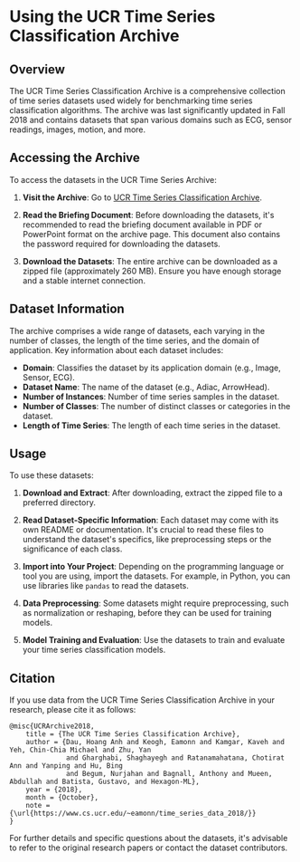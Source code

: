 # Using the UCR Time Series Classification Archive

## Overview
The UCR Time Series Classification Archive is a comprehensive collection of time series datasets used widely for benchmarking time series classification algorithms. The archive was last significantly updated in Fall 2018 and contains datasets that span various domains such as ECG, sensor readings, images, motion, and more.

## Accessing the Archive
To access the datasets in the UCR Time Series Archive:

1. **Visit the Archive**: Go to [UCR Time Series Classification Archive](https://www.cs.ucr.edu/~eamonn/time_series_data_2018/).

2. **Read the Briefing Document**: Before downloading the datasets, it's recommended to read the briefing document available in PDF or PowerPoint format on the archive page. This document also contains the password required for downloading the datasets.

3. **Download the Datasets**: The entire archive can be downloaded as a zipped file (approximately 260 MB). Ensure you have enough storage and a stable internet connection.

## Dataset Information
The archive comprises a wide range of datasets, each varying in the number of classes, the length of the time series, and the domain of application. Key information about each dataset includes:

- **Domain**: Classifies the dataset by its application domain (e.g., Image, Sensor, ECG).
- **Dataset Name**: The name of the dataset (e.g., Adiac, ArrowHead).
- **Number of Instances**: Number of time series samples in the dataset.
- **Number of Classes**: The number of distinct classes or categories in the dataset.
- **Length of Time Series**: The length of each time series in the dataset.

## Usage
To use these datasets:

1. **Download and Extract**: After downloading, extract the zipped file to a preferred directory.

2. **Read Dataset-Specific Information**: Each dataset may come with its own README or documentation. It's crucial to read these files to understand the dataset's specifics, like preprocessing steps or the significance of each class.

3. **Import into Your Project**: Depending on the programming language or tool you are using, import the datasets. For example, in Python, you can use libraries like `pandas` to read the datasets.

4. **Data Preprocessing**: Some datasets might require preprocessing, such as normalization or reshaping, before they can be used for training models.

5. **Model Training and Evaluation**: Use the datasets to train and evaluate your time series classification models.

## Citation
If you use data from the UCR Time Series Classification Archive in your research, please cite it as follows:

```
@misc{UCRArchive2018,
    title = {The UCR Time Series Classification Archive},
    author = {Dau, Hoang Anh and Keogh, Eamonn and Kamgar, Kaveh and Yeh, Chin-Chia Michael and Zhu, Yan 
              and Gharghabi, Shaghayegh and Ratanamahatana, Chotirat Ann and Yanping and Hu, Bing 
              and Begum, Nurjahan and Bagnall, Anthony and Mueen, Abdullah and Batista, Gustavo, and Hexagon-ML},
    year = {2018},
    month = {October},
    note = {\url{https://www.cs.ucr.edu/~eamonn/time_series_data_2018/}}
}
```

For further details and specific questions about the datasets, it's advisable to refer to the original research papers or contact the dataset contributors.
